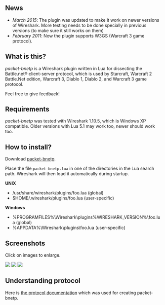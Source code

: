 ## News

* _March 2015_: The plugin was updated to make it work on newer versions of Wireshark. More testing needs to be done specially in previous versions (to make sure it still works on them)
* _February 2011_: Now the plugin supports W3GS (Warcraft 3 game protocol).

## What is this?

_packet-bnetp_ is a Wireshark plugin written in Lua for dissecting the Battle.net® client-server protocol, which is used by Starcraft, Warcraft 2 Battle.Net edition, Warcraft 3, Diablo 1, Diablo 2, and Warcraft 3 game protocol.

Feel free to give feedback!

## Requirements

_packet-bnetp_ was tested with Wireshark 1.10.5, which is Windows XP compatible. Older versions with Lua 5.1 may work too, newer should work too.

## How to install?

Download [packet-bnetp](https://github.com/diegonc/packet-bnetp/releases).

Place the file `packet-bnetp.lua` in one of the directories in the Lua search path. Wireshark will then load it automatically during startup.

**UNIX**

  * /usr/share/wireshark/plugins/foo.lua (global)
  * $HOME/.wireshark/plugins/foo.lua (user-specific)

**Windows**

  * %PROGRAMFILES%\Wireshark\plugins\%WIRESHARK\_VERSION%\foo.lua (global)
  * %APPDATA%\Wireshark\plugins\foo.lua (user-specific)

## Screenshots
Click on images to enlarge.

[![](https://github.com/diegonc/packet-bnetp/blob/master/screenshots/thumbs/bnetp_0x0f_channel_flags.jpg)](https://github.com/diegonc/packet-bnetp/blob/master/screenshots/bnetp_0x0f_channel_flags.png)
[![](https://github.com/diegonc/packet-bnetp/blob/master/screenshots/thumbs/bnetp_0x0f_user_flags.jpg)](https://github.com/diegonc/packet-bnetp/blob/master/screenshots/bnetp_0x0f_user_flags.png)
[![](https://github.com/diegonc/packet-bnetp/blob/master/screenshots/thumbs/bnetp_0x50.jpg)](https://github.com/diegonc/packet-bnetp/blob/master/screenshots/bnetp_0x50.png)

## Understanding protocol
Here is [the protocol documentation](http://bnetdocs.org/) which was used for creating packet-bnetp.
